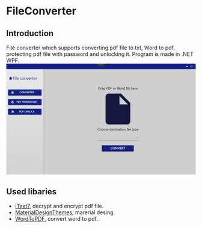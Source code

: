 # FileConverter

## Introduction
File converter which supports converting pdf file to txt, Word to pdf, protecting pdf file with password and unlocking it. Program is made in .NET WPF.
![GUI](https://github.com/MarcinMariuszMorawski/FileConverter/blob/master/Blob/fileconverter.png "GUI")

## Used libaries
- [iText7](https://www.nuget.org/packages/itext7), decrypt and encrypt pdf file.
- [MaterialDesignThemes](https://www.nuget.org/packages/MaterialDesignThemes/), marerial desing.
- [WordToPDF](https://www.nuget.org/packages/WordToPDF), convert word to pdf.
